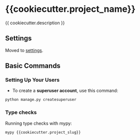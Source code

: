 # {{cookiecutter.project_name}}

{{ cookiecutter.description }}

## Settings

Moved to [settings](./settings.md).

## Basic Commands

### Setting Up Your Users

- To create a **superuser account**, use this command:

```bash
python manage.py createsuperuser
```

### Type checks

Running type checks with mypy:

```bash
mypy {{cookiecutter.project_slug}}
```
